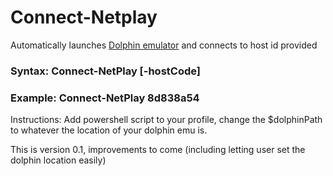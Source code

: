 # Connect-Netplay
Automatically launches <a href="https://dolphin-emu.org/">Dolphin emulator</a> and connects to host id provided

<h3>Syntax: Connect-NetPlay [-hostCode] <String></h3>

<h3>Example: Connect-NetPlay 8d838a54</h3>

Instructions: Add powershell script to your profile, change the $dolphinPath to whatever the location of your dolphin emu is.

This is version 0.1, improvements to come (including letting user set the dolphin location easily)

